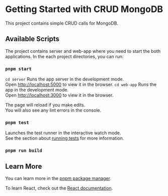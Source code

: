 # Getting Started with CRUD MongoDB

This project contains simple CRUD calls for MongoDB. 

## Available Scripts

The project contains server and web-app where you need to start the both applications. In the each project directories, you can run:

### `pnpm start`

`cd server` Runs the app server in the development mode.\
Open [http://localhost:5000](http://localhost:5000) to view it in the browser.
`cd web-app` Runs the app in the development mode.\
Open [http://localhost:3000](http://localhost:3000) to view it in the browser.

The page will reload if you make edits.\
You will also see any lint errors in the console.

### `pnpm test`

Launches the test runner in the interactive watch mode.\
See the section about [running tests](https://facebook.github.io/create-react-app/docs/running-tests) for more information.

### `pnpm run build`

## Learn More

You can learn more in the [pnpm package manager](https://pnpm.io/).

To learn React, check out the [React documentation](https://reactjs.org/).
